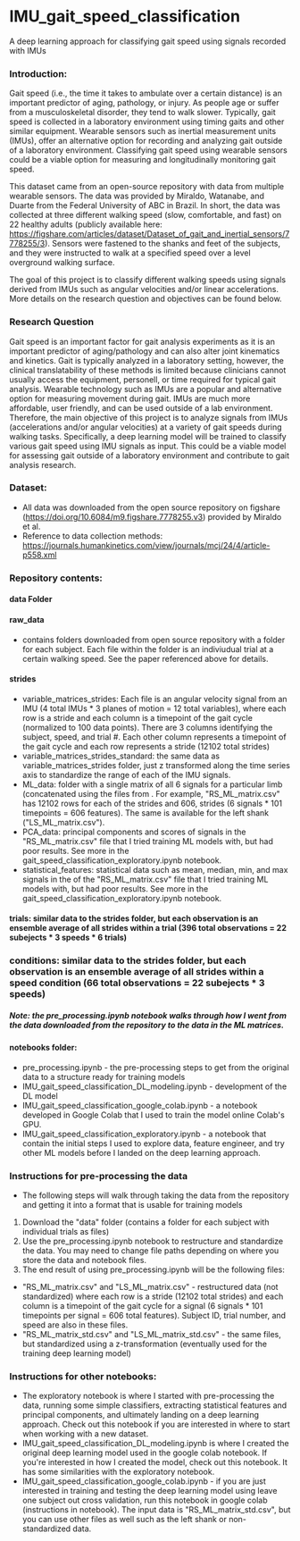 # IMU_gait_speed_classification
A deep learning approach for classifying gait speed using signals recorded with IMUs

### Introduction:
Gait speed (i.e., the time it takes to ambulate over a certain distance) is an important predictor of aging, pathology, or injury. As people age or suffer from a musculoskeletal disorder, they tend to walk slower. Typically, gait speed is collected in a laboratory environment using timing gaits and other similar equipment. Wearable sensors such as inertial measurement units (IMUs), offer an alternative option for recording and analyzing gait outside of a laboratory environment. Classifying gait speed using wearable sensors could be a viable option for measuring and longitudinally monitoring gait speed.

This dataset came from an open-source repository with data from multiple wearable sensors. The data was provided by Miraldo, Watanabe, and Duarte from the Federal University of ABC in Brazil. In short, the data was collected at three different walking speed (slow, comfortable, and fast) on 22 healthy adults (publicly available here: https://figshare.com/articles/dataset/Dataset_of_gait_and_inertial_sensors/7778255/3). Sensors were fastened to the shanks and feet of the subjects, and they were instructed to walk at a specified speed over a level overground walking surface.

The goal of this project is to classify different walking speeds using signals derived from IMUs such as angular velocities and/or linear accelerations. More details on the research question and objectives can be found below.


### Research Question
Gait speed is an important factor for gait analysis experiments as it is an important predictor of aging/pathology and can also alter joint kinematics and kinetics. Gait is typically analyzed in a laboratory setting, however, the clinical translatability of these methods is limited because clinicians cannot usually access the equipment, personell, or time required for typical gait analysis. Wearable technology such as IMUs are a popular and alternative option for measuring movement during gait. IMUs are much more affordable, user friendly, and can be used outside of a lab environment. Therefore, the main objective of this project is to analyze signals from IMUs (accelerations and/or angular velocities) at a variety of gait speeds during walking tasks. Specifically, a deep learning model will be trained to classify various gait speed using IMU signals as input. This could be a viable model for assessing gait outside of a laboratory environment and contribute to gait analysis research. 


### Dataset:
* All data was downloaded from the open source repository on figshare (https://doi.org/10.6084/m9.figshare.7778255.v3) provided by Miraldo et al. 
* Reference to data collection methods: https://journals.humankinetics.com/view/journals/mcj/24/4/article-p558.xml


### Repository contents:


#### data Folder

#### raw_data
* contains folders downloaded from open source repository with a folder for each subject. Each file within the folder is an indiviudual trial at a certain walking speed. See the paper referenced above for details.

#### strides 
* variable_matrices_strides: Each file is an angular velocity signal from an IMU (4 total IMUs * 3 planes of motion = 12 total variables), where each row is a stride and each column is a timepoint of the gait cycle (normalized to 100 data points). There are 3 columns identifying the subject, speed, and trial #. Each other column represents a timepoint of the gait cycle and each row represents a stride (12102 total strides)
* variable_matrices_strides_standard: the same data as variable_matrices_strides folder, just z transformed along the time series axis to standardize the range of each of the IMU signals. 
* ML_data: folder with a single matrix of all 6 signals for a particular limb (concatenated using the files from . For example, "RS_ML_matrix.csv" has 12102 rows for each of the strides and 606, strides (6 signals * 101 timepoints = 606 features). The same is available for the left shank ("LS_ML_matrix.csv"). 
* PCA_data: principal components and scores of signals in the "RS_ML_matrix.csv" file that I tried training ML models with, but had poor results. See more in the gait_speed_classification_exploratory.ipynb notebook.
* statistical_features: statistical data such as mean, median, min, and max signals in the of the "RS_ML_matrix.csv" file that I tried training ML models with, but had poor results. See more in the gait_speed_classification_exploratory.ipynb notebook.

#### trials: similar data to the strides folder, but each observation is an ensemble average of all strides within a trial (396 total observations = 22 subejects * 3 speeds * 6 trials)

### conditions: similar data to the strides folder, but each observation is an ensemble average of all strides within a speed condition (66 total observations = 22 subejects * 3 speeds)

##### Note: the pre_processing.ipynb notebook walks through how I went from the data downloaded from the repository to the data in the ML matrices.


#### notebooks folder:
* pre_processing.ipynb - the pre-processing steps to get from the original data to a structure ready for training models
* IMU_gait_speed_classification_DL_modeling.ipynb - development of the DL model
* IMU_gait_speed_classification_google_colab.ipynb - a notebook developed in Google Colab that I used to train the model online Colab's GPU.
* IMU_gait_speed_classification_exploratory.ipynb - a notebook that contain the initial steps I used to explore data, feature engineer, and try other ML models before I landed on the deep learning approach. 


### Instructions for pre-processing the data
* The following steps will walk through taking the data from the repository and getting it into a format that is usable for training models
1) Download the "data" folder (contains a folder for each subject with individual trials as files)
2) Use the pre_processing.ipynb notebook to restructure and standardize the data. You may need to change file paths depending on where you store the data and notebook files.
3) The end result of using pre_processing.ipynb will be the following files: 
* "RS_ML_matrix.csv" and "LS_ML_matrix.csv" - restructured data (not standardized) where each row is a stride (12102 total strides) and each column is a timepoint of the gait cycle for a signal (6 signals * 101 timepoints per signal = 606 total features). Subject ID, trial number, and speed are also in these files. 
* "RS_ML_matrix_std.csv" and "LS_ML_matrix_std.csv" - the same files, but standardized using a z-transformation (eventually used for the training deep learning model)


### Instructions for other notebooks:
* The exploratory notebook is where I started with pre-processing the data, running some simple classifiers, extracting statistical features and principal components, and ultimately landing on a deep learning approach. Check out this notebook if you are interested in where to start when working with a new dataset. 
* IMU_gait_speed_classification_DL_modeling.ipynb is where I created the original deep learning model used in the google colab notebook. If you're interested in how I created the model, check out this notebook. It has some similarities with the exploratory notebook. 
* IMU_gait_speed_classification_google_colab.ipynb - if you are just interested in training and testing the deep learning model using leave one subject out cross validation, run this notebook in google colab (instructions in notebook). The input data is "RS_ML_matrix_std.csv", but you can use other files as well such as the left shank or non-standardized data.


